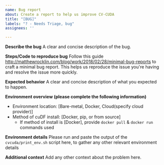```yaml
---
name: Bug report
about: Create a report to help us improve CV-CUDA
title: "[BUG]"
labels: "? - Needs Triage, bug"
assignees: ''

---
```


[//]: # "SPDX-FileCopyrightText: Copyright (c) 2022-2023 NVIDIA CORPORATION & AFFILIATES. All rights reserved."
[//]: # "SPDX-License-Identifier: Apache-2.0"
[//]: # ""
[//]: # "Licensed under the Apache License, Version 2.0 (the 'License');"
[//]: # "you may not use this file except in compliance with the License."
[//]: # "You may obtain a copy of the License at"
[//]: # "http://www.apache.org/licenses/LICENSE-2.0"
[//]: # ""
[//]: # "Unless required by applicable law or agreed to in writing, software"
[//]: # "distributed under the License is distributed on an 'AS IS' BASIS"
[//]: # "WITHOUT WARRANTIES OR CONDITIONS OF ANY KIND, either express or implied."
[//]: # "See the License for the specific language governing permissions and"
[//]: # "limitations under the License."



**Describe the bug**
A clear and concise description of the bug.

**Steps/Code to reproduce bug**
Follow this guide
http://matthewrocklin.com/blog/work/2018/02/28/minimal-bug-reports to craft a
minimal bug report. This helps us reproduce the issue you're having and resolve
the issue more quickly.

**Expected behavior**
A clear and concise description of what you expected to happen.

**Environment overview (please complete the following information)**
 - Environment location: [Bare-metal, Docker, Cloud(specify cloud provider)]
 - Method of cuDF install: [Docker, pip, or from source]
   - If method of install is [Docker], provide `docker pull` & `docker run` commands used

**Environment details**
Please run and paste the output of the `cvcuda/print_env.sh` script here, to gather any other relevant environment details

**Additional context**
Add any other context about the problem here.
